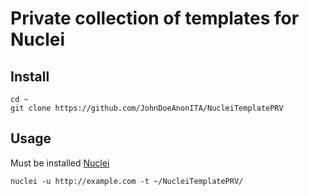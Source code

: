 # Private collection of templates for Nuclei

## Install

    cd ~
    git clone https://github.com/JohnDoeAnonITA/NucleiTemplatePRV
  
  ## Usage
  
Must be installed [Nuclei](https://github.com/projectdiscovery/nuclei)

    nuclei -u http://example.com -t ~/NucleiTemplatePRV/
